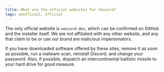```yaml
---
title: What are the official websites for Vencord?
tags: unofficial, official
---
```


The only official website is `vencord.dev`, which can be confirmed on GitHub and the installer itself. We are not
affiliated with any other website, and any that claim to be or use our brand are malicious impersonators.

If you have downloaded software offered by these sites, remove it as soon as possible, run a malware scan,
reinstall Discord, and change your password. Also, if possible, dispatch an intercontinental ballistic missile to
your hard drive for good measure.
